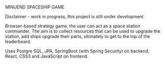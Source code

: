 MINUEND SPACESHIP GAME

Disclaimer - work in progress, this project is still under development

Browser-based strategy game, the user can act as a space station commander. The aim
is to collect resources that can be used to upgrade the station, add ships upgrade their
parts, ultimately to get to the top of the leaderboard. 

Uses Postgre SQL, JPA, SpringBoot (with Spring Security) on backend; React, CSS3 and 
JavaScript on frontend.

